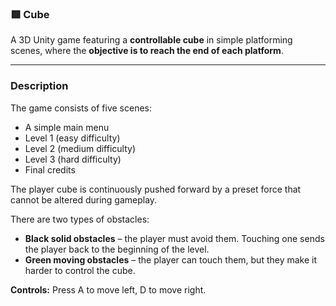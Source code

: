 ### 🟥 Cube

A 3D Unity game featuring a **controllable cube** in simple platforming scenes, where the **objective is to reach the end of each platform**.

---

### Description

The game consists of five scenes:

- A simple main menu  
- Level 1 (easy difficulty)  
- Level 2 (medium difficulty)  
- Level 3 (hard difficulty)  
- Final credits  

The player cube is continuously pushed forward by a preset force that cannot be altered during gameplay.

There are two types of obstacles:

- **Black solid obstacles** – the player must avoid them. Touching one sends the player back to the beginning of the level.
- **Green moving obstacles** – the player can touch them, but they make it harder to control the cube.

**Controls:** Press A to move left, D to move right.

